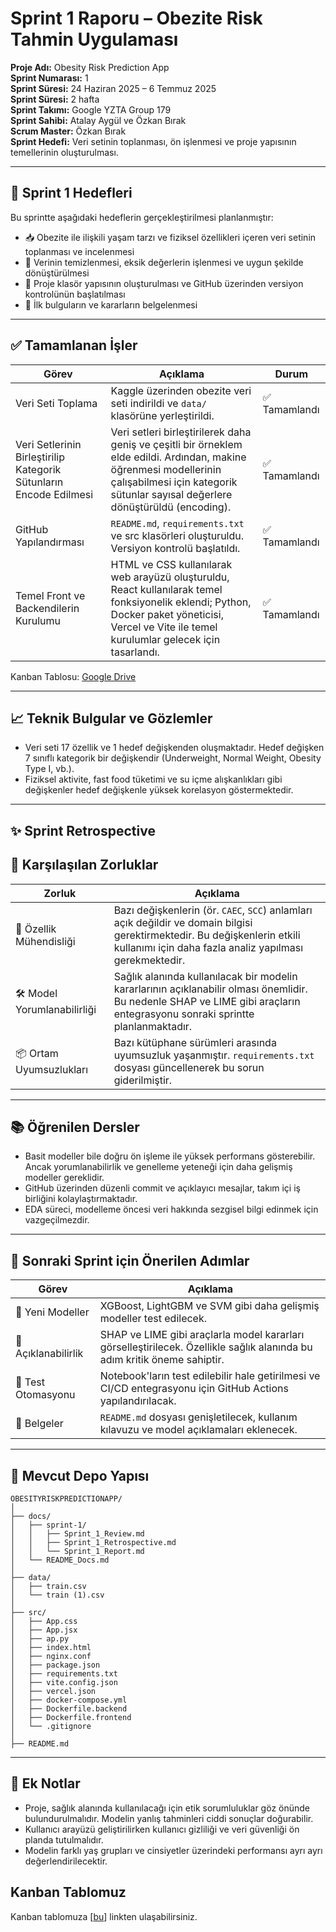 # Sprint 1 Raporu – Obezite Risk Tahmin Uygulaması

**Proje Adı:** Obesity Risk Prediction App  
**Sprint Numarası:** 1  
**Sprint Süresi:** 24 Haziran 2025 – 6 Temmuz 2025  
**Sprint Süresi:** 2 hafta  
**Sprint Takımı:** Google YZTA Group 179  
**Sprint Sahibi:** Atalay Aygül ve Özkan Bırak  
**Scrum Master:** Özkan Bırak  
**Sprint Hedefi:** Veri setinin toplanması, ön işlenmesi ve proje yapısının temellerinin oluşturulması.

---

## 🎯 Sprint 1 Hedefleri

Bu sprintte aşağıdaki hedeflerin gerçekleştirilmesi planlanmıştır:

- 📥 Obezite ile ilişkili yaşam tarzı ve fiziksel özellikleri içeren veri setinin toplanması ve incelenmesi  
- 🧹 Verinin temizlenmesi, eksik değerlerin işlenmesi ve uygun şekilde dönüştürülmesi  
- 📁 Proje klasör yapısının oluşturulması ve GitHub üzerinden versiyon kontrolünün başlatılması  
- 📄 İlk bulguların ve kararların belgelenmesi

---

## ✅ Tamamlanan İşler

| Görev | Açıklama | Durum |
| --- | --- | --- |
| Veri Seti Toplama | Kaggle üzerinden obezite veri seti indirildi ve `data/` klasörüne yerleştirildi. | ✅ Tamamlandı |
| Veri Setlerinin Birleştirilip Kategorik Sütunların Encode Edilmesi | Veri setleri birleştirilerek daha geniş ve çeşitli bir örneklem elde edildi. Ardından, makine öğrenmesi modellerinin çalışabilmesi için kategorik sütunlar sayısal değerlere dönüştürüldü (encoding). | ✅ Tamamlandı |
| GitHub Yapılandırması | `README.md`, `requirements.txt` ve src klasörleri oluşturuldu. Versiyon kontrolü başlatıldı. | ✅ Tamamlandı |
| Temel Front ve Backendilerin Kurulumu | HTML ve CSS kullanılarak web arayüzü oluşturuldu, React kullanılarak temel fonksiyonelik eklendi; Python, Docker paket yöneticisi, Vercel ve Vite ile temel kurulumlar gelecek için tasarlandı. | ✅ Tamamlandı |

Kanban Tablosu: [Google Drive](https://drive.google.com/file/d/18CWY_AznkcXN7mXoZUiWjtSCVUtd-ILN/view?usp=sharing)

---

## 📈 Teknik Bulgular ve Gözlemler

- Veri seti 17 özellik ve 1 hedef değişkenden oluşmaktadır. Hedef değişken 7 sınıflı kategorik bir değişkendir (Underweight, Normal Weight, Obesity Type I, vb.).
- Fiziksel aktivite, fast food tüketimi ve su içme alışkanlıkları gibi değişkenler hedef değişkenle yüksek korelasyon göstermektedir.

---

## ✨ Sprint Retrospective

## 🧩 Karşılaşılan Zorluklar

| Zorluk | Açıklama |
| --- | --- |
| 🧪 Özellik Mühendisliği | Bazı değişkenlerin (ör. `CAEC`, `SCC`) anlamları açık değildir ve domain bilgisi gerektirmektedir. Bu değişkenlerin etkili kullanımı için daha fazla analiz yapılması gerekmektedir. |
| 🛠️ Model Yorumlanabilirliği | Sağlık alanında kullanılacak bir modelin kararlarının açıklanabilir olması önemlidir. Bu nedenle SHAP ve LIME gibi araçların entegrasyonu sonraki sprintte planlanmaktadır. |
| 📦 Ortam Uyumsuzlukları | Bazı kütüphane sürümleri arasında uyumsuzluk yaşanmıştır. `requirements.txt` dosyası güncellenerek bu sorun giderilmiştir. |

---

## 📚 Öğrenilen Dersler

- Basit modeller bile doğru ön işleme ile yüksek performans gösterebilir. Ancak yorumlanabilirlik ve genelleme yeteneği için daha gelişmiş modeller gereklidir.
- GitHub üzerinden düzenli commit ve açıklayıcı mesajlar, takım içi iş birliğini kolaylaştırmaktadır.
- EDA süreci, modelleme öncesi veri hakkında sezgisel bilgi edinmek için vazgeçilmezdir.

---

## 📌 Sonraki Sprint için Önerilen Adımlar

| Görev | Açıklama |
| --- | --- |
| 🧠 Yeni Modeller | XGBoost, LightGBM ve SVM gibi daha gelişmiş modeller test edilecek. |
| 🧰 Açıklanabilirlik | SHAP ve LIME gibi araçlarla model kararları görselleştirilecek. Özellikle sağlık alanında bu adım kritik öneme sahiptir. |
| 🧪 Test Otomasyonu | Notebook'ların test edilebilir hale getirilmesi ve CI/CD entegrasyonu için GitHub Actions yapılandırılacak. |
| 📄 Belgeler | `README.md` dosyası genişletilecek, kullanım kılavuzu ve model açıklamaları eklenecek. |

---

## 📂 Mevcut Depo Yapısı

```
OBESITYRISKPREDICTIONAPP/
│
├── docs/
│   ├── sprint-1/
│   │   ├── Sprint_1_Review.md
│   │   ├── Sprint_1_Retrospective.md
│   │   └── Sprint_1_Report.md
│   └── README_Docs.md
│
├── data/
│   ├── train.csv
│   └── train (1).csv
│
├── src/
│   ├── App.css
│   ├── App.jsx
│   ├── ap.py
│   ├── index.html
│   ├── nginx.conf
│   ├── package.json
│   ├── requirements.txt
│   ├── vite.config.json
│   ├── vercel.json
│   ├── docker-compose.yml
│   ├── Dockerfile.backend
│   ├── Dockerfile.frontend
│   └── .gitignore
│
├── README.md
```

---

## 📌 Ek Notlar

- Proje, sağlık alanında kullanılacağı için etik sorumluluklar göz önünde bulundurulmalıdır. Modelin yanlış tahminleri ciddi sonuçlar doğurabilir.
- Kullanıcı arayüzü geliştirilirken kullanıcı gizliliği ve veri güvenliği ön planda tutulmalıdır.
- Modelin farklı yaş grupları ve cinsiyetler üzerindeki performansı ayrı ayrı değerlendirilecektir.

## Kanban Tablomuz

Kanban tablomuza [[bu](https://airtable.com/invite/l?inviteId=invGHsXUc6IiFsVk0&inviteToken=c14ed47856b30a163c7e14f6fad6487a7b1323b5bb430540083641b6b84a9e7a&utm_medium=email&utm_source=product_team&utm_content=transactional-alerts)] linkten ulaşabilirsiniz.